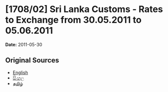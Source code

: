 # [1708/02] Sri Lanka Customs - Rates to Exchange from 30.05.2011 to 05.06.2011

**Date:** 2011-05-30

## Original Sources

- [English](https://documents.gov.lk/view/extra-gazettes/2011/5/1708-02_E.pdf)
- [සිංහල](https://documents.gov.lk/view/extra-gazettes/2011/5/1708-02_S.pdf)
- [தமிழ்](https://documents.gov.lk/view/extra-gazettes/2011/5/1708-02_T.pdf)
